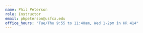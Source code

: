 ```yaml
---
name: Phil Peterson
role: Instructor
email: phpeterson@usfca.edu
office_hours: "Tue/Thu 9:55 to 11:40am, Wed 1-2pm in HR 414"
---
```

